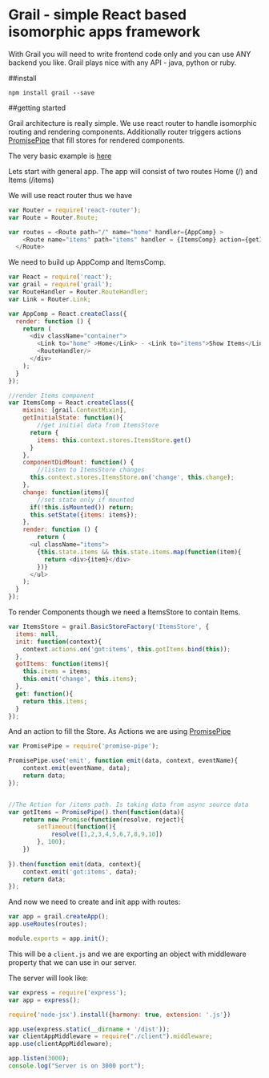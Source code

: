 # Grail - simple React based isomorphic apps framework

With Grail you will need to write frontend code only and you can use ANY backend you like. Grail plays nice with any API - java, python or ruby.

##install

```
npm install grail --save
```

##getting started

Grail architecture is really simple. We use react router to handle isomorphic routing and rendering components. Additionally router triggers actions [PromisePipe](https://github.com/edjafarov/PromisePipe) that fill stores for rendered components. 

The very basic example is [here](https://github.com/edjafarov/grailjs/tree/master/examples/basic)

Lets start with general app. The app will consist of two routes Home (/) and Items (/items)

We will use react router thus we have 

```javascript
var Router = require('react-router');
var Route = Router.Route;

var routes = <Route path="/" name="home" handler={AppComp} >
    <Route name="items" path="items" handler = {ItemsComp} action={getItems} stores={ItemsStore}/>
  </Route>
```

We need to build up AppComp and ItemsComp.

```javascript
var React = require('react');
var grail = require('grail');
var RouteHandler = Router.RouteHandler;
var Link = Router.Link;

var AppComp = React.createClass({
  render: function () {
    return (
      <div className="container">
      	<Link to="home" >Home</Link> - <Link to="items">Show Items</Link>
        <RouteHandler/>
      </div>
    );
  }
});

//render Items component
var ItemsComp = React.createClass({
    mixins: [grail.ContextMixin],
    getInitialState: function(){
    	//get initial data from ItemsStore
      return {
        items: this.context.stores.ItemsStore.get()
      }
    },
    componentDidMount: function() {
    	//listen to ItemsStore changes
      this.context.stores.ItemsStore.on('change', this.change);
    },
    change: function(items){
    	//set state only if mounted
      if(!this.isMounted()) return;
      this.setState({items: items});
    },
  	render: function () {
	    return (
      <ul className="items">
        {this.state.items && this.state.items.map(function(item){
          return <div>{item}</div>
        })}
      </ul>
    );
  }
});
```

To render Components though we need a ItemsStore to contain Items.

```javascript
var ItemsStore = grail.BasicStoreFactory('ItemsStore', {
  items: null,
  init: function(context){
    context.actions.on('got:items', this.gotItems.bind(this));
  },
  gotItems: function(items){
    this.items = items;
    this.emit('change', this.items);
  },
  get: function(){
    return this.items;
  }
});

```
And an action to fill the Store. As Actions we are using [PromisePipe](https://github.com/edjafarov/PromisePipe)

```javascript
var PromisePipe = require('promise-pipe');

PromisePipe.use('emit', function emit(data, context, eventName){
	context.emit(eventName, data);
	return data;
});


//The Action for /items path. Is taking data from async source data
var getItems = PromisePipe().then(function(data){
	return new Promise(function(resolve, reject){
		setTimeout(function(){
			resolve([1,2,3,4,5,6,7,8,9,10])
		}, 100);
	})
	
}).then(function emit(data, context){
	context.emit('got:items', data);
	return data;
});
```

And now we need to create and init app with routes:

```javascript
var app = grail.createApp();
app.useRoutes(routes);

module.exports = app.init();
```

This will be a `client.js` and we are exporting an object with middleware property that we can use in our server.


The server will look like:

```javascript
var express = require('express');
var app = express();

require('node-jsx').install({harmony: true, extension: '.js'})

app.use(express.static(__dirname + '/dist'));
var clientAppMiddleware = require("./client").middleware;
app.use(clientAppMiddleware);

app.listen(3000);
console.log("Server is on 3000 port");
 ```
